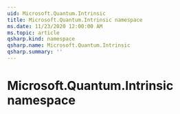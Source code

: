```yaml
---
uid: Microsoft.Quantum.Intrinsic
title: Microsoft.Quantum.Intrinsic namespace
ms.date: 11/23/2020 12:00:00 AM
ms.topic: article
qsharp.kind: namespace
qsharp.name: Microsoft.Quantum.Intrinsic
qsharp.summary: ''
---
```


# Microsoft.Quantum.Intrinsic namespace



